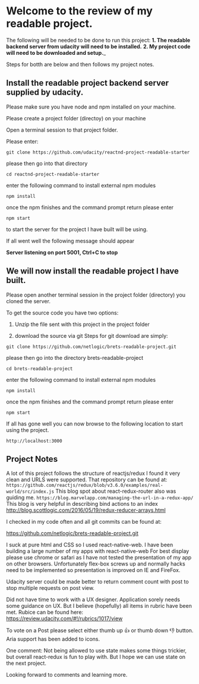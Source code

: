# Welcome to the review of my readable project.

The following will be needed to be done to run this project:
__1. The readable backend server from udacity will need to be installed.__
__2. My project code will need to be downloaded and setup.___

Steps for botth are below and then follows my project notes.

## Install the readable project backend server supplied by udacity.

Please make sure you have node and npm installed on your machine.

Please create a project folder (directoy) on your machine

Open a terminal session to that project folder.

Please enter:

```git clone https://github.com/udacity/reactnd-project-readable-starter```

please then go into that directory

```cd reactnd-project-readable-starter```

enter the following command to install external npm modules

```npm install```

once the npm finishes and the command prompt return please enter

```npm start```

to start the server for the project I have built will be using.

If all went well the following message should appear

__Server listening on port 5001, Ctrl+C to stop__

## We will now install the readable project I have built.


Please open another terminal session in the project folder (directory) you
cloned the server.

To get the source code you have two options:

1. Unzip the file sent with this project in the project folder

2. download the source via git
  Steps for git download are simply:

  ```git clone https://github.com/netlogic/brets-readable-project.git```

please then go into the directory brets-readable-project

```cd brets-readable-project```

enter the following command to install external npm modules

```npm install```

once the npm finishes and the command prompt return please enter

```npm start```

If all has gone well you can now browse to the following location
to start using the project.

```http://localhost:3000```

## Project Notes

A lot of this project follows the structure of reactjs/redux
I found it very clean and URLS were supported.
That repository can be found at:
```https://github.com/reactjs/redux/blob/v3.6.0/examples/real-world/src/index.js```
This blog spot about react-redux-router also was guiding me.
```https://blog.marvelapp.com/managing-the-url-in-a-redux-app/```
This blog is very helpful in describing bind actions to an index
http://blog.scottlogic.com/2016/05/19/redux-reducer-arrays.html

I checked in my code often and all git commits can be found at:

https://github.com/netlogic/brets-readable-project.git

I suck at pure html and CSS so I used react-native-web.
I have been building a large number of my apps with react-native-web
For best display please use chrome or safari as I have not tested the presentation of
my app on other browsers.  Unfortunately flex-box screws up and normally
hacks need to be implemented so presentation is improved on IE and FireFox.

Udacity server could be made better to return comment count with post to stop multiple requests on post view.

Did not have time to work with a UX designer.  Application sorely needs some guidance on UX.
But I believe (hopefully) all items in rubric have been met.
Rubice can be found here:
https://review.udacity.com/#!/rubrics/1017/view

To vote on a Post please select either thumb up 👍 or thumb down 👎 button.
Aria support has been added to icons.

One comment:
Not being allowed to use state makes some things trickier, but overall react-redux is fun to play with.
But I hope we can use state on the next project.

Looking forward to comments and learning more.





